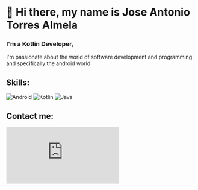 # 👋 Hi there, my name is Jose Antonio Torres Almela
### I'm a Kotlin Developer, 
I'm passionate about the world of software development and programming and specifically the android world

## Skills:

![Android](https://img.shields.io/badge/-android-3279CE?style=plastic&logo=android)
![Kotlin](https://img.shields.io/badge/-kotlin-7F8489?style=plastic&logo=kotlin)
![Java](https://img.shields.io/badge/-java-E34A86?style=plastic&logo=java)

## Contact me:

[![Gmail Badge](https://img.shields.io/badge/torresimbas@gmail.com-c14438?style=flat-square&logo=Microsoft%outlook&logoColor=white&link=mailto:torresimbas@gmail.com)](mailto:torresimbas@gmail.com)


